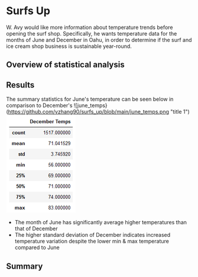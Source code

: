 # Surfs Up
W. Avy would like more information about temperature trends before opening the surf shop. Specifically, he wants temperature data for the months of June and December in Oahu, in order to determine if the surf and ice cream shop business is sustainable year-round.

## Overview of statistical analysis

## Results
The summary statistics for June's temperature can be seen below in comparison to December's
![june_temps}(https://github.com/vzhang90/surfs_up/blob/main/june_temps.png "title 1") ![dec_temps](https://github.com/vzhang90/surfs_up/blob/main/dec_temps.png "title 2")

- The month of June has significantly average higher temperatures than that of December
- The higher standard deviation of December indicates increased temperature variation despite the lower min & max temperature compared to June

## Summary
